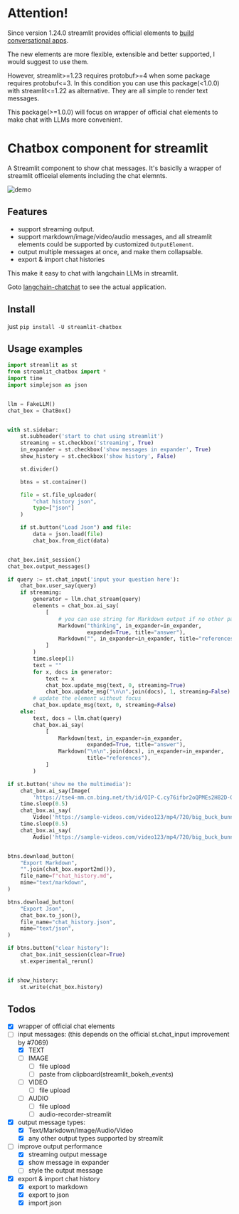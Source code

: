 # Attention!

Since version 1.24.0 streamlit provides official elements to [build conversational apps](https://docs.streamlit.io/knowledge-base/tutorials/build-conversational-apps).

The new elements are more flexible, extensible and better supported, I would suggest to use them. 

However, streamlit>=1.23 requires protobuf>=4 when some package requires protobuf<=3. In this condition you can use this package(<1.0.0) with streamlit<=1.22 as alternative. They are all simple to render text messages.

This package(>=1.0.0) will focus on wrapper of official chat elements to make chat with LLMs more convenient.

# Chatbox component for streamlit

A Streamlit component to show chat messages.
It's basiclly a wrapper of streamlit officeial elements including the chat elemnts.

![demo](https://github.com/liunux4odoo/streamlit-chatbox/blob/master/demo.gif?raw=true)

## Features

- support streaming output.
- support markdown/image/video/audio messages, and all streamlit elements could be supported by customized `OutputElement`.
- output multiple messages at once, and make them collapsable.
- export & import chat histories

This make it easy to chat with langchain LLMs in streamlit.

Goto [langchain-chatchat](https://github.com/chatchat-space/Langchain-Chatchat) to see the actual application.


## Install

just `pip install -U streamlit-chatbox`

## Usage examples

```python
import streamlit as st
from streamlit_chatbox import *
import time
import simplejson as json


llm = FakeLLM()
chat_box = ChatBox()


with st.sidebar:
    st.subheader('start to chat using streamlit')
    streaming = st.checkbox('streaming', True)
    in_expander = st.checkbox('show messages in expander', True)
    show_history = st.checkbox('show history', False)

    st.divider()

    btns = st.container()

    file = st.file_uploader(
        "chat history json",
        type=["json"]
    )

    if st.button("Load Json") and file:
        data = json.load(file)
        chat_box.from_dict(data)


chat_box.init_session()
chat_box.output_messages()

if query := st.chat_input('input your question here'):
    chat_box.user_say(query)
    if streaming:
        generator = llm.chat_stream(query)
        elements = chat_box.ai_say(
            [
                # you can use string for Markdown output if no other parameters provided
                Markdown("thinking", in_expander=in_expander,
                         expanded=True, title="answer"),
                Markdown("", in_expander=in_expander, title="references"),
            ]
        )
        time.sleep(1)
        text = ""
        for x, docs in generator:
            text += x
            chat_box.update_msg(text, 0, streaming=True)
            chat_box.update_msg("\n\n".join(docs), 1, streaming=False)
        # update the element without focus
        chat_box.update_msg(text, 0, streaming=False)
    else:
        text, docs = llm.chat(query)
        chat_box.ai_say(
            [
                Markdown(text, in_expander=in_expander,
                         expanded=True, title="answer"),
                Markdown("\n\n".join(docs), in_expander=in_expander,
                         title="references"),
            ]
        )

if st.button('show me the multimedia'):
    chat_box.ai_say(Image(
        'https://tse4-mm.cn.bing.net/th/id/OIP-C.cy76ifbr2oQPMEs2H82D-QHaEv?w=284&h=181&c=7&r=0&o=5&dpr=1.5&pid=1.7'))
    time.sleep(0.5)
    chat_box.ai_say(
        Video('https://sample-videos.com/video123/mp4/720/big_buck_bunny_720p_1mb.mp4'))
    time.sleep(0.5)
    chat_box.ai_say(
        Audio('https://sample-videos.com/video123/mp4/720/big_buck_bunny_720p_1mb.mp4'))


btns.download_button(
    "Export Markdown",
    "".join(chat_box.export2md()),
    file_name=f"chat_history.md",
    mime="text/markdown",
)

btns.download_button(
    "Export Json",
    chat_box.to_json(),
    file_name="chat_history.json",
    mime="text/json",
)

if btns.button("clear history"):
    chat_box.init_session(clear=True)
    st.experimental_rerun()


if show_history:
    st.write(chat_box.history)

```

## Todos

- [x] wrapper of official chat elements
- [ ] input messages: (this depends on the official st.chat_input improvement by #7069)
	- [x] TEXT
	- [ ] IMAGE
		- [ ] file upload
		- [ ] paste from clipboard(streamlit_bokeh_events)
	- [ ] VIDEO
		- [ ] file upload
	- [ ] AUDIO
		- [ ] file upload
		- [ ] audio-recorder-streamlit

- [x] output message types:
	- [x] Text/Markdown/Image/Audio/Video
	- [x] any other output types supported by streamlit

- [ ] improve output performance
	- [x] streaming output message
	- [x] show message in expander
	- [ ] style the output message

- [x] export & import chat history
	- [x] export to markdown
	- [x] export to json
    - [x] import json
